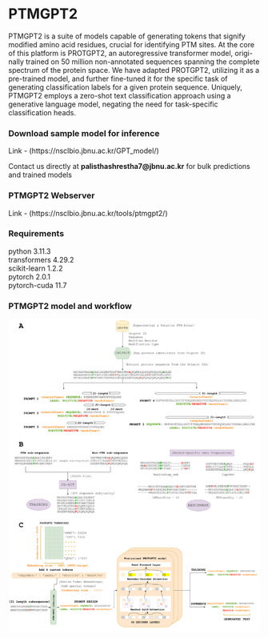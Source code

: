 <h1>PTMGPT2</h1>
<p>PTMGPT2 is a suite of models capable of generating tokens
that signify modified amino acid residues, crucial for identifying PTM sites. At the
core of this platform is PROTGPT2, an autoregressive transformer model, origi-
nally trained on 50 million non-annotated sequences spanning the complete spectrum
of the protein space. We have adapted PROTGPT2, utilizing it as a pre-trained
model, and further fine-tuned it for the specific task of generating classification
labels for a given protein sequence. Uniquely, PTMGPT2 employs a zero-shot text
classification approach using a generative language model, negating the need
for task-specific classification heads.</p>

<h3>Download sample model for inference</h3>
<p>Link - (https://nsclbio.jbnu.ac.kr/GPT_model/)</p>
<p>Contact us directly at <b>palisthashrestha7@jbnu.ac.kr</b> for bulk predictions and trained models</p>

<h3>PTMGPT2 Webserver</h3>
<p>Link - (https://nsclbio.jbnu.ac.kr/tools/ptmgpt2/)</p>

<h3>Requirements</h3>
<p>python 3.11.3 <br> transformers 4.29.2 <br> scikit-learn 1.2.2 <br> pytorch 2.0.1 <br> pytorch-cuda 11.7</p>

<h3>PTMGPT2 model and workflow</h3>
<img src='PTMGPT2-workflow-model.png'></img>




